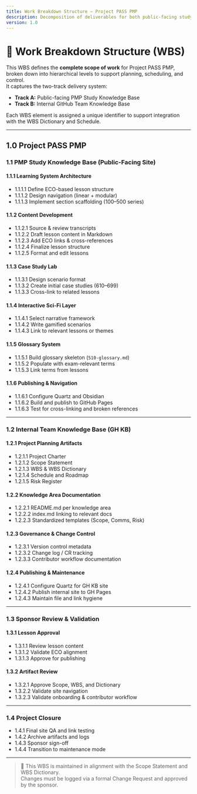 ```yaml
---
title: Work Breakdown Structure – Project PASS PMP
description: Decomposition of deliverables for both public-facing study site and internal team knowledge base.
version: 1.0
---
```


# 🧱 Work Breakdown Structure (WBS)

This WBS defines the **complete scope of work** for Project PASS PMP, broken down into hierarchical levels to support planning, scheduling, and control.  
It captures the two-track delivery system:

- **Track A:** Public-facing PMP Study Knowledge Base  
- **Track B:** Internal GitHub Team Knowledge Base

Each WBS element is assigned a unique identifier to support integration with the WBS Dictionary and Schedule.

---

## 1.0 Project PASS PMP

### 1.1 PMP Study Knowledge Base (Public-Facing Site)

#### 1.1.1 Learning System Architecture  
- 1.1.1.1 Define ECO-based lesson structure  
- 1.1.1.2 Design navigation (linear + modular)  
- 1.1.1.3 Implement section scaffolding (100–500 series)

#### 1.1.2 Content Development  
- 1.1.2.1 Source & review transcripts  
- 1.1.2.2 Draft lesson content in Markdown  
- 1.1.2.3 Add ECO links & cross-references  
- 1.1.2.4 Finalize lesson structure  
- 1.1.2.5 Format and edit lessons

#### 1.1.3 Case Study Lab  
- 1.1.3.1 Design scenario format  
- 1.1.3.2 Create initial case studies (610–699)  
- 1.1.3.3 Cross-link to related lessons

#### 1.1.4 Interactive Sci-Fi Layer  
- 1.1.4.1 Select narrative framework  
- 1.1.4.2 Write gamified scenarios  
- 1.1.4.3 Link to relevant lessons or themes

#### 1.1.5 Glossary System  
- 1.1.5.1 Build glossary skeleton (`510-glossary.md`)  
- 1.1.5.2 Populate with exam-relevant terms  
- 1.1.5.3 Link terms from lessons

#### 1.1.6 Publishing & Navigation  
- 1.1.6.1 Configure Quartz and Obsidian  
- 1.1.6.2 Build and publish to GitHub Pages  
- 1.1.6.3 Test for cross-linking and broken references

---

### 1.2 Internal Team Knowledge Base (GH KB)

#### 1.2.1 Project Planning Artifacts  
- 1.2.1.1 Project Charter  
- 1.2.1.2 Scope Statement  
- 1.2.1.3 WBS & WBS Dictionary  
- 1.2.1.4 Schedule and Roadmap  
- 1.2.1.5 Risk Register

#### 1.2.2 Knowledge Area Documentation  
- 1.2.2.1 README.md per knowledge area  
- 1.2.2.2 index.md linking to relevant docs  
- 1.2.2.3 Standardized templates (Scope, Comms, Risk)

#### 1.2.3 Governance & Change Control  
- 1.2.3.1 Version control metadata  
- 1.2.3.2 Change log / CR tracking  
- 1.2.3.3 Contributor workflow documentation

#### 1.2.4 Publishing & Maintenance  
- 1.2.4.1 Configure Quartz for GH KB site  
- 1.2.4.2 Publish internal site to GH Pages  
- 1.2.4.3 Maintain file and link hygiene

---

### 1.3 Sponsor Review & Validation

#### 1.3.1 Lesson Approval  
- 1.3.1.1 Review lesson content  
- 1.3.1.2 Validate ECO alignment  
- 1.3.1.3 Approve for publishing

#### 1.3.2 Artifact Review  
- 1.3.2.1 Approve Scope, WBS, and Dictionary  
- 1.3.2.2 Validate site navigation  
- 1.3.2.3 Validate onboarding & contributor workflow

---

### 1.4 Project Closure

- 1.4.1 Final site QA and link testing  
- 1.4.2 Archive artifacts and logs  
- 1.4.3 Sponsor sign-off  
- 1.4.4 Transition to maintenance mode

---

> 📎 This WBS is maintained in alignment with the Scope Statement and WBS Dictionary.  
> Changes must be logged via a formal Change Request and approved by the sponsor.

